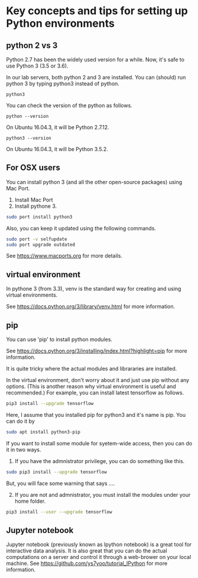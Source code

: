
# Key concepts and tips for setting up Python environments

## python 2 vs 3
Python 2.7 has been the widely used version for a while. 
Now, it's safe to use Python 3 (3.5 or 3.6).

In our lab servers, both python 2 and 3 are installed.
You can (should) run python 3 by typing python3 instead of python.
```
python3
```



You can check the version of the python as follows.
```
python --version
```
On Ubuntu 16.04.3, it will be Python 2.7.12.
```
python3 --version
```
On Ubuntu 16.04.3, it will be Python 3.5.2.

## For OSX users
You can install python 3 (and all the other open-source packages) using Mac Port. 

1. Install Mac Port
2. Install pythone 3.
```bash 
sudo port install python3
```

Also, you can keep it updated using the following commands.
```bash
sudo port -v selfupdate
sudo port upgrade outdated
```

See https://www.macports.org for more details.



## virtual environment 
In pythone 3 (from 3.3), venv is the standard way for creating and using virtual environments.

See https://docs.python.org/3/library/venv.html for more information.


## pip
You can use 'pip' to install python modules.

See https://docs.python.org/3/installing/index.html?highlight=pip for more information.

It is quite tricky where the actual modules and librararies are installed. 

In the virtual environment, don't worry about it and just use pip without any options.
(This is another reason why virtual environment is useful and recommended.)
For example, you can install latest tensorflow as follows.
```bash
pip3 install --upgrade tensorflow
```
Here, I assume that you installed pip for python3 and it's name is pip.
You can do it by 
```bash
sudo apt install python3-pip
```

If you want to install some module for syetem-wide access, then you can do it in two ways.
1. If you have the admnistrator privilege, you can do something like this.
```bash
sudo pip3 install --upgrade tensorflow
```
But, you will face some warning that says ....

2. If you are not and admnistrator, you must install the modules under your home folder. 
```bash
pip3 install --user --upgrade tensorflow
```



## Jupyter notebook
Jupyter notebook (previously known as Ipython notebook) is a great tool for interactive data analysis. 
It is also great that you can do the actual computations on a server and control it through a web-brower on your local machine. 
See https://github.com/ys7yoo/tutorial_IPython for more information.


